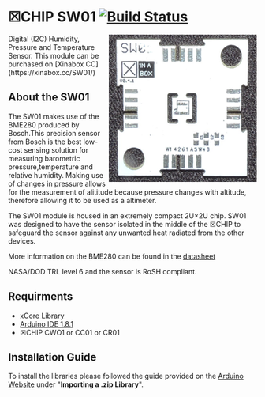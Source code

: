 # ☒CHIP SW01 [![Build Status](https://travis-ci.org/xinabox/SW01.svg?branch=master)](https://travis-ci.org/xinabox/SW01)
<img src="extras/SW01.png" width="300" align="right">
Digital (I2C) Humidity, Pressure and Temperature Sensor.
This module can be purchased on [Xinabox CC](https://xinabox.cc/SW01/)

## About the SW01
The SW01 makes use of the BME280 produced by Bosch.This precision sensor from Bosch is the best low-cost sensing solution for measuring barometric pressure,temperature and relative humidity. Making use of changes in pressure allows for the measurement of alititude because pressure changes with altitude, therefore allowing it to be used as a altimeter.

The SW01 module is housed in an extremely compact 2U×2U chip. SW01 was designed to have the sensor isolated in the middle of the ☒CHIP to safeguard the sensor against any unwanted heat radiated from the other devices. 

More information on the BME280 can be found in the [datasheet](https://ae-bst.resource.bosch.com/media/_tech/media/datasheets/BST-BME280_DS001-11.pdf)

NASA/DOD TRL level 6 and the sensor is RoSH compliant.

## Requirments
  - [xCore Library](https://github.com/xinabox/xCore)
  - [Arduino IDE 1.8.1](https://www.arduino.cc/en/main/software)
  - ☒CHIP CWO1 or CC01 or CR01

## Installation Guide
To install the libraries please followed the guide provided on the [Arduino Website](https://www.arduino.cc/en/Guide/Libraries) under "**Importing a .zip Library**".





